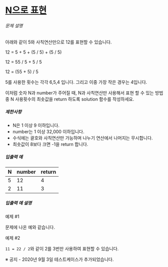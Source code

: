 # [N으로 표현](https://school.programmers.co.kr/learn/courses/30/lessons/42895)


###### 문제 설명


아래와 같이 5와 사칙연산만으로 12를 표현할 수 있습니다.


12 \= 5 \+ 5 \+ (5 / 5\) \+ (5 / 5\)  

12 \= 55 / 5 \+ 5 / 5  

12 \= (55 \+ 5\) / 5


5를 사용한 횟수는 각각 6,5,4 입니다. 그리고 이중 가장 작은 경우는 4입니다.  

이처럼 숫자 N과 number가 주어질 때, N과 사칙연산만 사용해서 표현 할 수 있는 방법 중 N 사용횟수의 최솟값을 return 하도록 solution 함수를 작성하세요.


##### 제한사항


* N은 1 이상 9 이하입니다.
* number는 1 이상 32,000 이하입니다.
* 수식에는 괄호와 사칙연산만 가능하며 나누기 연산에서 나머지는 무시합니다.
* 최솟값이 8보다 크면 \-1을 return 합니다.


##### 입출력 예




| N | number | return |
| --- | --- | --- |
| 5 | 12 | 4 |
| 2 | 11 | 3 |


##### 입출력 예 설명


예제 \#1  

문제에 나온 예와 같습니다.


예제 \#2  

`11 = 22 / 2`와 같이 2를 3번만 사용하여 표현할 수 있습니다.


※ 공지 \- 2020년 9월 3일 테스트케이스가 추가되었습니다.



